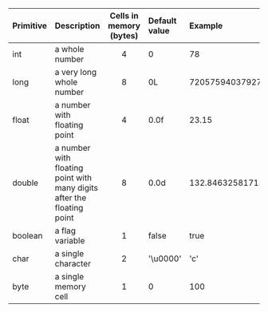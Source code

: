 | Primitive	| Description				| Cells in memory (bytes)	| Default value | Example	|
| ------------- |:-------------------------------------|:------:|:----------|:----------------------|
| int | a whole number | 4 | 0 | 78 |
| long | a very long whole number | 8 | 0L | 72057594037927936 |
| float | a number with floating point | 4 | 0.0f | 23.15 |
| double | a number with floating point with many digits after the floating point | 8 | 0.0d | 132.846325817131258 |
| boolean | a flag variable | 1 | false | true |
| char | a single character | 2 | '\u0000' | 'c' |
| byte | a single memory cell | 1 | 0 | 100 |

